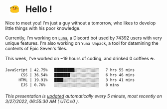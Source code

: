 <h1>   <img src="./spoink.gif" style="vertical-align:middle;" width="30px">   Hello ! </h1>

Nice to meet you! I'm just a guy without a tomorrow, who likes to develop little things with his poor knowledge.

Currently, I'm working on <a href='https://github.com/Asgarrrr/Luna'>`Luna`</a>, a Discord bot used by 74392 users with very unique features. I'm also working on `Yuna Unpack`, a tool for datamining the contents of Epic Seven's files.

This week, I've worked on ~19 hours of coding, and drinked 0 coffees ☕.

```
JavaScript │ 42.75%   █████████░░░░░░░░░░░   7 hrs 55 mins
       CSS │ 36.54%   ███████░░░░░░░░░░░░░   6 hrs 46 mins
      HTML │ 19.91%   ████░░░░░░░░░░░░░░░░   3 hrs 41 mins
       EJS │ 0.76%    ░░░░░░░░░░░░░░░░░░░░   8 mins
```

###### This presentation is [updated](https://github.com/Asgarrrr) automatically every 5 minute, most recently on 3/27/2022, 06:55:30 AM ( UTC±0 ).